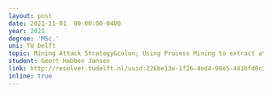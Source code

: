 ```yaml
---
layout: post
date: 2021-11-01  00:00:00-0400
year: 2021
degree: 'MSc.'
uni: TU Delft
topic: Mining Attack Strategy&colon; Using Process Mining to extract attacker strategy from IDS alerts
student: Geert Habben Jansen
link: http://resolver.tudelft.nl/uuid:226be13e-1f26-4ed4-98e5-441bfd0c2006
inline: true
---
```


